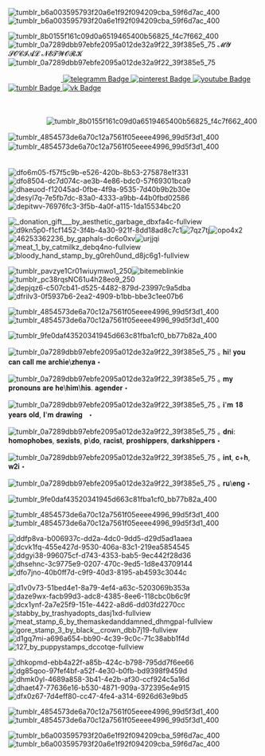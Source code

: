 ![tumblr_b6a003595793f20a6e1f92f094209cba_59f6d7ac_400](https://github.com/user-attachments/assets/98d8a8dc-1682-44ef-bda5-7f68bcd262b0)![tumblr_b6a003595793f20a6e1f92f094209cba_59f6d7ac_400](https://github.com/user-attachments/assets/98d8a8dc-1682-44ef-bda5-7f68bcd262b0)

![tumblr_8b0155f161c09d0a6519465400b56825_f4c7f662_400](https://github.com/user-attachments/assets/8e5b7d0e-721c-475c-907d-8f7089ca9f0c)
![tumblr_0a7289dbb97ebfe2095a012de32a9f22_39f385e5_75](https://github.com/user-attachments/assets/30829399-b52c-4d07-b6a4-88285acab747)  𝓜𝓨 𝓢𝓞𝓒𝓘𝓐𝓛 𝓝𝓔𝓣𝓦𝓞𝓡𝓚 ![tumblr_0a7289dbb97ebfe2095a012de32a9f22_39f385e5_75](https://github.com/user-attachments/assets/30829399-b52c-4d07-b6a4-88285acab747)
 <div id="badges">
 ᅠᅠ ᅠ ᅠᅠ ᅠ ᅠ<a href="https://t.me/archie_arrr">
    <img src="https://img.shields.io/badge/telegramm-crimson?style=for-the-badge&logo=linkedin&logoColor=white" alt="telegramm Badge"/>
  </a>
<a href="https://ru.pinterest.com/archie_arrr/">
    <img src="https://img.shields.io/badge/pinterest-brown?style=for-the-badge&logo=pinterestr&logoColor=white" alt="pinterest Badge"/>
<a href="https://www.youtube.com/channel/UC9KsquJjvOFuPMQo-P45vgg">
    <img src="https://img.shields.io/badge/youtube-darkred?style=for-the-badge&logo=youtube&logoColor=white" alt="youtube Badge"/>
  </a>
<a href="https://www.tumblr.com/archie-arrr/">
    <img src="https://img.shields.io/badge/tumblr-darkred?style=for-the-badge&logo=tumblr&logoColor=white" alt="tumblr Badge"/>
  </a>
<a href="https://vk.com/archie_arrr">
    <img src="https://img.shields.io/badge/vk-maroon?style=for-the-badge&logo=vk&logoColor=white" alt="vk Badge"/>
  </a>

  ㅤㅤㅤㅤㅤㅤ

ㅤㅤㅤㅤㅤㅤ![tumblr_8b0155f161c09d0a6519465400b56825_f4c7f662_400](https://github.com/user-attachments/assets/8e5b7d0e-721c-475c-907d-8f7089ca9f0c)






![tumblr_4854573de6a70c12a7561f05eeee4996_99d5f3d1_400](https://github.com/user-attachments/assets/e14632b6-d064-4ceb-9098-d7d81017eb0f)![tumblr_4854573de6a70c12a7561f05eeee4996_99d5f3d1_400](https://github.com/user-attachments/assets/e14632b6-d064-4ceb-9098-d7d81017eb0f)ㅤㅤ
ㅤㅤㅤㅤㅤㅤ

![dfo6m05-f57f5c9b-e526-420b-8b53-275878e1f331](https://github.com/user-attachments/assets/6313c478-ecb8-42e5-bf52-83205c415ef7)![dfo8504-dc7d074c-ae3b-4e86-bdc0-57f69301bca9](https://github.com/user-attachments/assets/3f19b8bf-6cbf-4dea-a2fe-f2462117f344)![dhaeuod-f12045ad-0fbe-4f9a-9535-7d40b9b2b30e](https://github.com/user-attachments/assets/6bc0360f-0e49-4c32-b9ae-039c742174b2)![desyl7q-7e5fb7dc-83a0-4333-a9bb-44b0fbd02586](https://github.com/user-attachments/assets/7f2fd360-4a6a-4405-b7ca-e5ce2a63e8ad)![depitwv-76976fc3-3f5b-4a0f-a115-1da15534bc20](https://github.com/user-attachments/assets/023d8b5b-3f68-46ec-95eb-f7643a83b252)


![_donation_gift___by_aesthetic_garbage_dbxfa4c-fullview](https://github.com/user-attachments/assets/ccf24d70-3ba3-4d93-bd4e-95cf99aa6e32)![d9kn5p0-f1cf1452-3f4b-4a30-921f-8dd18ad8c7c1](https://github.com/user-attachments/assets/53f195de-a04a-4ebd-97df-dee5da5a2d7c)![7qz7tj](https://github.com/user-attachments/assets/157c78a6-ef3b-41f9-88b8-a62234ee0e58)![opo4x2](https://github.com/user-attachments/assets/8deba57a-ebf1-4802-be2a-0651764ee58d)![46253362236_by_gaphals-dc6o0xv](https://github.com/user-attachments/assets/1cd641e2-575c-49b7-b0c2-4e91b537a53b)![urjjqi](https://github.com/user-attachments/assets/319ba3a0-5c9d-410c-b960-296aec861144)![meat_1_by_catmilkz_debq4no-fullview](https://github.com/user-attachments/assets/bc782763-af48-44e4-8166-8af3b04e196d)![bloody_hand_stamp_by_g0reh0und_d8jc6g1-fullview](https://github.com/user-attachments/assets/c20a51e2-7148-4759-b28d-b4930bc9d40a)



![tumblr_pavzye1Cr01wiuymwo1_250](https://github.com/user-attachments/assets/eb5341ad-3e0d-4c77-890e-89bad2cf2e57)![bitemeblinkie](https://github.com/user-attachments/assets/7421143e-3760-4bc8-be67-218428de19fc)![tumblr_pc38rqsNC61u4h28eo9_250](https://github.com/user-attachments/assets/e8f48a56-6996-4d0b-8180-3808d6a74009)![depjqz6-c507cb41-d525-4482-879d-23997c9a5dba](https://github.com/user-attachments/assets/f3ee842d-d4d5-4080-8e27-a19b062f5492)![dfrilv3-0f5937b6-2ea2-4909-b1bb-bbe3c1ee07b6](https://github.com/user-attachments/assets/2d5122dc-1812-4cd3-a279-7b0437d32c7f)








![tumblr_4854573de6a70c12a7561f05eeee4996_99d5f3d1_400](https://github.com/user-attachments/assets/e14632b6-d064-4ceb-9098-d7d81017eb0f)![tumblr_4854573de6a70c12a7561f05eeee4996_99d5f3d1_400](https://github.com/user-attachments/assets/e14632b6-d064-4ceb-9098-d7d81017eb0f)

![tumblr_9fe0daf43520341945d663c81fba1cf0_bb77b82a_400](https://github.com/user-attachments/assets/b9789c84-0fc6-4e64-a0e9-8808e0fbd16c)


![tumblr_0a7289dbb97ebfe2095a012de32a9f22_39f385e5_75](https://github.com/user-attachments/assets/30829399-b52c-4d07-b6a4-88285acab747) ｡ 𝐡𝐢! 𝐲𝐨𝐮 𝐜𝐚𝐧 𝐜𝐚𝐥𝐥 𝐦𝐞 𝐚𝐫𝐜𝐡𝐢𝐞\𝐳𝐡𝐞𝐧𝐲𝐚 ⋆   ㅤㅤㅤㅤㅤ

![tumblr_0a7289dbb97ebfe2095a012de32a9f22_39f385e5_75](https://github.com/user-attachments/assets/30829399-b52c-4d07-b6a4-88285acab747) ｡ 𝐦𝐲 𝐩𝐫𝐨𝐧𝐨𝐮𝐧𝐬 𝐚𝐫𝐞 𝐡𝐞\𝐡𝐢𝐦\𝐡𝐢𝐬. 𝐚𝐠𝐞𝐧𝐝𝐞𝐫  ⋆

![tumblr_0a7289dbb97ebfe2095a012de32a9f22_39f385e5_75](https://github.com/user-attachments/assets/30829399-b52c-4d07-b6a4-88285acab747) ｡ 𝐢'𝐦 𝟏𝟖 𝐲𝐞𝐚𝐫𝐬 𝐨𝐥𝐝, 𝐈'𝐦 𝐝𝐫𝐚𝐰𝐢𝐧𝐠ᅠ⋆
 
![tumblr_0a7289dbb97ebfe2095a012de32a9f22_39f385e5_75](https://github.com/user-attachments/assets/30829399-b52c-4d07-b6a4-88285acab747) ｡ 𝐝𝐧𝐢: 𝐡𝐨𝐦𝐨𝐩𝐡𝐨𝐛𝐞𝐬, 𝐬𝐞𝐱𝐢𝐬𝐭𝐬, 𝐩\𝐝𝐨, 𝐫𝐚𝐜𝐢𝐬𝐭, 𝐩𝐫𝐨𝐬𝐡𝐢𝐩𝐩𝐞𝐫𝐬, 𝐝𝐚𝐫𝐤𝐬𝐡𝐢𝐩𝐩𝐞𝐫𝐬 ⋆

![tumblr_0a7289dbb97ebfe2095a012de32a9f22_39f385e5_75](https://github.com/user-attachments/assets/30829399-b52c-4d07-b6a4-88285acab747) ｡ 𝐢𝐧𝐭, 𝐜+𝐡, 𝐰𝟐𝐢 ⋆

![tumblr_0a7289dbb97ebfe2095a012de32a9f22_39f385e5_75](https://github.com/user-attachments/assets/30829399-b52c-4d07-b6a4-88285acab747) ｡ 𝐫𝐮\𝐞𝐧𝐠 ⋆

![tumblr_9fe0daf43520341945d663c81fba1cf0_bb77b82a_400](https://github.com/user-attachments/assets/b9789c84-0fc6-4e64-a0e9-8808e0fbd16c)


![tumblr_4854573de6a70c12a7561f05eeee4996_99d5f3d1_400](https://github.com/user-attachments/assets/e14632b6-d064-4ceb-9098-d7d81017eb0f)![tumblr_4854573de6a70c12a7561f05eeee4996_99d5f3d1_400](https://github.com/user-attachments/assets/e14632b6-d064-4ceb-9098-d7d81017eb0f)


![ddfp8va-b006937c-dd2a-4dc0-9dd5-d29d5ad1aaea](https://github.com/user-attachments/assets/ec8fb251-94bb-4a5a-8527-6930f35d4277)![dcvk1fq-455e427d-9530-406a-83c1-219ea5854545](https://github.com/user-attachments/assets/b2ea39cc-65b0-4976-a862-217ce336d079)![ddgyi38-996075cf-d743-4353-bab5-9ec442f28d36](https://github.com/user-attachments/assets/b10e8b84-fd82-4349-803c-2220b80b3c10)![dhsehnc-3c9775e9-0207-470c-9ed5-1d8e43709144](https://github.com/user-attachments/assets/e48fffe7-db3c-44ac-bbb6-53d2b8bcbdca)![dfo7jno-40b0ff7d-c9f9-40d3-8195-ab4593c3044c](https://github.com/user-attachments/assets/8a10c3ff-8561-4f53-be72-9228ec6f512c)






![d1v0v73-51bed4e1-8a79-4ef4-a63c-5203069b353a](https://github.com/user-attachments/assets/02a357a9-43f4-4649-a610-ada7da0fb13d)![daze9wx-facb99d3-adc8-4385-8ee6-118cbc0b6c9f](https://github.com/user-attachments/assets/6968ed57-b68b-46a7-9664-7f682ab16224)![dcx1ynf-2a7e25f9-151e-4422-a8d6-dd03fd2270cc](https://github.com/user-attachments/assets/b80a14ce-a6c7-4ccf-94b3-f67705405092)![stabby_by_trashyadopts_dasj1xd-fullview](https://github.com/user-attachments/assets/83850ba3-eff5-4462-9370-288ee3f132c8)![meat_stamp_6_by_themaskedanddamned_dhmgpal-fullview](https://github.com/user-attachments/assets/9bf37d40-efd0-4a35-a81e-0dc3894876c0)![gore_stamp_3_by_black__crown_dbb7j19-fullview](https://github.com/user-attachments/assets/c7b3fe91-d5ed-42b5-a256-11ebd6ddabf5)![d1gq7mi-a696a654-bb90-4c39-9c0c-71c38abb1f4d](https://github.com/user-attachments/assets/87d119b9-0a17-45dd-b05e-4178a4da6480)![127_by_puppystamps_dccotqe-fullview](https://github.com/user-attachments/assets/b6efa633-2dd1-4aa2-8a42-8b14abd1fccc)


![dhkopmd-ebb4a22f-a85b-424c-b798-795dd7f6ee66](https://github.com/user-attachments/assets/90f7b41e-e1a5-4ff3-b211-d52077e3fae9)![dg85qoo-97fef4bf-a52f-4e30-b0fb-bd9398f9459d](https://github.com/user-attachments/assets/39a2be6a-1c97-4744-99de-abf28a898811)![dhmk0yl-4689a858-3b41-4e2b-af30-ccf924c5a16d](https://github.com/user-attachments/assets/ead7207f-5ad7-4861-b35c-d2ce25c5b6e6)![dhaet47-77636e16-b530-4871-909a-372395e4e915](https://github.com/user-attachments/assets/9a294553-edf4-4281-912c-c1e9ea8c8328)![dfx0z67-7d4eff80-cc47-4fe4-a314-6926d63e9bd5](https://github.com/user-attachments/assets/e84add5d-08b1-4465-8a45-0becd58b2b4c)



![tumblr_4854573de6a70c12a7561f05eeee4996_99d5f3d1_400](https://github.com/user-attachments/assets/e14632b6-d064-4ceb-9098-d7d81017eb0f)![tumblr_4854573de6a70c12a7561f05eeee4996_99d5f3d1_400](https://github.com/user-attachments/assets/e14632b6-d064-4ceb-9098-d7d81017eb0f)


![tumblr_b6a003595793f20a6e1f92f094209cba_59f6d7ac_400](https://github.com/user-attachments/assets/98d8a8dc-1682-44ef-bda5-7f68bcd262b0)![tumblr_b6a003595793f20a6e1f92f094209cba_59f6d7ac_400](https://github.com/user-attachments/assets/98d8a8dc-1682-44ef-bda5-7f68bcd262b0)











